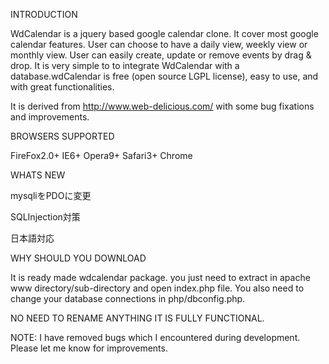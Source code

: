 INTRODUCTION

WdCalendar is a jquery based google calendar clone. It cover most google calendar features. User can choose to have a daily view, weekly view or monthly view. User can easily create, update or remove events by drag & drop. It is very simple to to integrate WdCalendar with a database.wdCalendar is free (open source LGPL license), easy to use, and with great functionalities.

It is derived from http://www.web-delicious.com/ with some bug fixations and improvements.

BROWSERS SUPPORTED

FireFox2.0+ IE6+ Opera9+ Safari3+ Chrome

WHATS NEW

mysqliをPDOに変更

SQLInjection対策

日本語対応

WHY SHOULD YOU DOWNLOAD

It is ready made wdcalendar package. you just need to extract in apache www directory/sub-directory and open index.php file.
You also need to change your database connections in php/dbconfig.php.

NO NEED TO RENAME ANYTHING IT IS FULLY FUNCTIONAL.

NOTE: I have removed bugs which I encountered during development. Please let me know for improvements.


